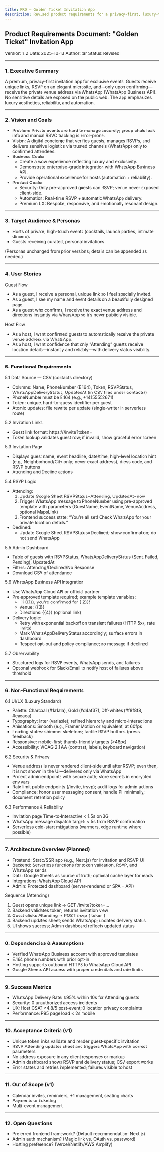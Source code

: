 ```yaml
---
title: PRD — Golden Ticket Invitation App
description: Revised product requirements for a privacy-first, luxury-tier invitation experience with WhatsApp delivery.
---
```


## Product Requirements Document: "Golden Ticket" Invitation App
Version: 1.2
Date: 2025-10-13
Author: tar
Status: Revised

---

### 1. Executive Summary
A premium, privacy-first invitation app for exclusive events. Guests receive unique links, RSVP on an elegant microsite, and—only upon confirming—receive the private venue address via WhatsApp (WhatsApp Business API). No sensitive details are exposed on the public web. The app emphasizes luxury aesthetics, reliability, and automation.

---

### 2. Vision and Goals

- Problem: Private events are hard to manage securely; group chats leak info and manual RSVC tracking is error-prone.
- Vision: A digital concierge that verifies guests, manages RSVPs, and delivers sensitive logistics via trusted channels (WhatsApp) only to confirmed attendees.
- Business Goals:
  - Create a wow experience reflecting luxury and exclusivity.
  - Demonstrate enterprise-grade integration with WhatsApp Business API.
  - Provide operational excellence for hosts (automation + reliability).
- Product Goals:
  - Security: Only pre-approved guests can RSVP; venue never exposed client-side.
  - Automation: Real-time RSVP + automatic WhatsApp delivery.
  - Premium UX: Bespoke, responsive, and emotionally resonant design.

---

### 3. Target Audience & Personas
- Hosts of private, high-touch events (cocktails, launch parties, intimate dinners).
- Guests receiving curated, personal invitations.

(Personas unchanged from prior versions; details can be appended as needed.)

---

### 4. User Stories

Guest Flow
- As a guest, I receive a personal, unique link so I feel specially invited.
- As a guest, I see my name and event details on a beautifully designed page.
- As a guest who confirms, I receive the exact venue address and directions instantly via WhatsApp so it’s never publicly visible.

Host Flow
- As a host, I want confirmed guests to automatically receive the private venue address via WhatsApp.
- As a host, I want confidence that only “Attending” guests receive location details—instantly and reliably—with delivery status visibility.

---

### 5. Functional Requirements

5.1 Data Source — CSV (contacts directory)
- Columns: Name, PhoneNumber (E.164), Token, RSVPStatus, WhatsAppDeliveryStatus, UpdatedAt (in CSV files under contacts/)
- PhoneNumber must be E.164 (e.g., +14155552671)
- Token: unique, hard-to-guess identifier per guest
- Atomic updates: file rewrite per update (single-writer in serverless route)

5.2 Invitation Links
- Guest link format: https://<host>/invite?token=<token>
- Token lookup validates guest row; if invalid, show graceful error screen

5.3 Invitation Page
- Displays guest name, event headline, date/time, high-level location hint (e.g., Neighborhood/City only; never exact address), dress code, and RSVP buttons
- Attending and Decline actions

5.4 RSVP Logic
- Attending:
  1) Update Google Sheet RSVPStatus=Attending, UpdatedAt=now
  2) Trigger WhatsApp message to PhoneNumber using pre-approved template with parameters (GuestName, EventName, VenueAddress, optional MapsLink)
  3) Frontend success state: “You’re all set! Check WhatsApp for your private location details.”
- Declined:
  - Update Google Sheet RSVPStatus=Declined; show confirmation; do not send WhatsApp

5.5 Admin Dashboard
- Table of guests with RSVPStatus, WhatsAppDeliveryStatus (Sent, Failed, Pending), UpdatedAt
- Filters: Attending/Declined/No Response
- Download CSV of attendance

5.6 WhatsApp Business API Integration
- Use WhatsApp Cloud API or official partner
- Pre-approved template required; example template variables:
  - Hi {{1}}, you're confirmed for {{2}}!
  - Venue: {{3}}
  - Directions: {{4}} (optional link)
- Delivery logic:
  - Retry with exponential backoff on transient failures (HTTP 5xx, rate limits)
  - Mark WhatsAppDeliveryStatus accordingly; surface errors in dashboard
  - Respect opt-out and policy compliance; no message if declined

5.7 Observability
- Structured logs for RSVP events, WhatsApp sends, and failures
- Optional webhook for Slack/Email to notify host of failures above threshold

---

### 6. Non-Functional Requirements

6.1 UI/UX (Luxury Standard)
- Palette: Charcoal (#1a1a1a), Gold (#d4af37), Off-whites (#f8f8f8, #eaeaea)
- Typography: Inter (variable); refined hierarchy and micro-interactions
- Animations: Smooth (e.g., Framer Motion or equivalent) at 60fps
- Loading states: shimmer skeletons; tactile RSVP buttons (press feedback)
- Responsive: mobile-first; thumb-friendly targets (>48px)
- Accessibility: WCAG 2.1 AA (contrast, labels, keyboard navigation)

6.2 Security & Privacy
- Venue address is never rendered client-side until after RSVP; even then, it is not shown in the UI—delivered only via WhatsApp
- Protect admin endpoints with secure auth; store secrets in encrypted env vars
- Rate limit public endpoints (/invite, /rsvp); audit logs for admin actions
- Compliance: honor user messaging consent; handle PII minimally; document retention policy

6.3 Performance & Reliability
- Invitation page Time-to-Interactive < 1.5s on 3G
- WhatsApp message dispatch target: < 5s from RSVP confirmation
- Serverless cold-start mitigations (warmers, edge runtime where possible)

---

### 7. Architecture Overview (Planned)
- Frontend: Static/SSR app (e.g., Next.js) for invitation and RSVP UI
- Backend: Serverless functions for token validation, RSVP, and WhatsApp sends
- Data: Google Sheets as source of truth; optional cache layer for reads
- Integrations: WhatsApp Cloud API
- Admin: Protected dashboard (server-rendered or SPA + API)

Sequence (Attending)
1) Guest opens unique link → GET /invite?token=...
2) Backend validates token; returns invitation view
3) Guest clicks Attending → POST /rsvp { token }
4) Backend updates sheet; sends WhatsApp; updates delivery status
5) UI shows success; Admin dashboard reflects updated status

---

### 8. Dependencies & Assumptions
- Verified WhatsApp Business account with approved templates
- E.164 phone numbers with prior opt-in
- Hosting supports outbound HTTPS to WhatsApp Cloud API
- Google Sheets API access with proper credentials and rate limits

---

### 9. Success Metrics
- WhatsApp Delivery Rate: ≥95% within 10s for Attending guests
- Security: 0 unauthorized access incidents
- UX: Host CSAT ≥4.8/5 post-event; 0 location privacy complaints
- Performance: P95 page load < 2s mobile

---

### 10. Acceptance Criteria (v1)
- Unique token links validate and render guest-specific invitation
- RSVP Attending updates sheet and triggers WhatsApp with correct parameters
- No address exposure in any client responses or markup
- Admin dashboard shows RSVP and delivery status; CSV export works
- Error states and retries implemented; failures visible to host

---

### 11. Out of Scope (v1)
- Calendar invites, reminders, +1 management, seating charts
- Payments or ticketing
- Multi-event management

---

### 12. Open Questions
- Preferred frontend framework? (Default recommendation: Next.js)
- Admin auth mechanism? (Magic link vs. OAuth vs. password)
- Hosting preference? (Vercel/Netlify/AWS Amplify)
